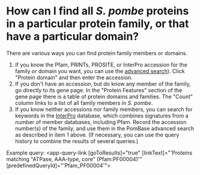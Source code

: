 # How can I find all *S. pombe* proteins in a particular protein family, or that have a particular domain?
<!-- pombase_categories: Orthology,Finding data -->

There are various ways you can find protein family members or domains.

1.  If you know the Pfam, PRINTs, PROSITE, or InterPro accession for the
    family or domain you want, you can use the [advanced search](/query)).
    Click "Protein domain" and then enter the accession.
2.  If you don't have an accession, but do know any member of the
    family, go directly to its gene page. In the "Protein Features"
    section of the gene page there is a table of protein domains and
    families. The "Count" column links to a list of all family members
    in *S. pombe*.
3.  If you know neither accessions nor family members, you can search
    for keywords in the [InterPro](http://www.ebi.ac.uk/interpro/)
    database, which combines signatures from a number of member
    databases, including Pfam. Record the accession number(s) of the
    family, and use them in the PomBase advanced search as described
    in item 1 above. (If necessary, you can use the query history to
    combine the results of several queries.)

Example query: <app-query-link [goToResults]="true" [linkText]="'Proteins matching &quot;ATPase, AAA-type, core&quot; (Pfam:PF00004)'" [predefinedQueryId]="'Pfam_PF00004'">
</app-query-link>





